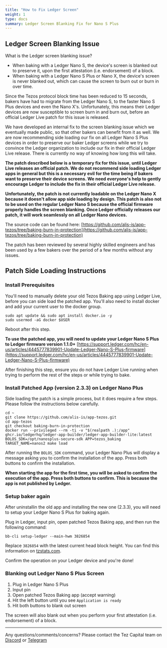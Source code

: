 ```yaml
---
title: "How to Fix Ledger Screen"
weight: 1
type: docs
summary: Ledger Screen Blanking Fix for Nano S Plus
---
```


## Ledger Screen Blanking Issue
What is the Ledger screen blanking issue?
* When baking with a Ledger Nano S, the device's screen is blanked out to preserve it, upon the first attestation (i.e. endorsement) of a block.
* When baking with a Ledger Nano S Plus or Nano X, the device's screen is never blanked out, which can cause the screen to burn out or burn in over time.

Since the Tezos protocol block time has been reduced to 15 seconds, bakers have had to migrate from the Ledger Nano S, to the faster Nano S Plus devices and even the Nano X's. Unfortunately, this means their Ledger devices are now susceptible to screen burn in and burn out, before an official Ledger Live patch for this issue is released.

We have developed an internal fix to the screen blanking issue which we eventually made public, so that other bakers can benefit from it as well. We are now recommending side loading our fix on all Ledger Nano S Plus devices in order to preserve our baker Ledger screens while we try to convince the Ledger organization to include our fix in their official Ledger Live release. There is currently no way of knowing how long this will take.

**The patch described below is a temporary fix for this issue, until Ledger Live releases an official patch. We do not recommend side loading Ledger apps in general but this is a necessary evil for the time being if bakers want to preserve their device screens. We need everyone's help to gently encourage Ledger to include the fix in their official Ledger Live release.**

**Unfortunately, the patch is not currently loadable on the Ledger Nano X because it doesn't allow app side loading by design. This patch is also not to be used on the regular Ledger Nano S because the official firmware properly handles the screen blanking. Once Ledger officially releases our patch, it will work seamlessly on all Ledger Nano devices.**

The source code can be found here: [https://github.com/alis-is/app-tezos/tree/baking-burn-in-protection](https://github.com/alis-is/app-tezos/tree/baking-burn-in-protection)

The patch has been reviewed by several highly skilled engineers and has been used by a few bakers over the period of a few months without any issues.

## Patch Side Loading Instructions

### Install Prerequisites

You'll need to manually delete your old Tezos Baking app using Ledger Live, before you can side load the patched app. You'll also need to install docker and add your current user to the docker group.

   ```
   sudo apt update && sudo apt install docker.io -y
   sudo usermod -aG docker $USER
   ```

Reboot after this step.

**To use the patched app, you will need to update your Ledger Nano S Plus to Ledger firmware version 1.1.0+**
[https://support.ledger.com/hc/en-us/articles/4445777839901-Update-Ledger-Nano-S-Plus-firmware](https://support.ledger.com/hc/en-us/articles/4445777839901-Update-Ledger-Nano-S-Plus-firmware)

After finishing this step, ensure you do not have Ledger Live running when trying to perform the rest of the steps or while trying to bake.

### Install Patched App (version 2.3.3) on Ledger Nano Plus

Side loading the patch is a simple process, but it does require a few steps. Please follow the instructions below carefully.

   ```
   cd ~
   git clone https://github.com/alis-is/app-tezos.git
   cd app-tezos
   git checkout baking-burn-in-protection
   docker run --privileged --rm -ti -v "$(realpath .):/app" ghcr.io/ledgerhq/ledger-app-builder/ledger-app-builder-lite:latest
   BOLOS_SDK=/opt/nanosplus-secure-sdk APP=tezos_baking TARGET_NAME=nanos2 make load
   ```

After running the `BOLOS_SDK` command, your Ledger Nano Plus will display a message asking you to confirm the installation of the app. Press both buttons to confirm the installation.

**When starting the app for the first time, you will be asked to confirm the execution of the app. Press both buttons to confirm. This is because the app is not published by Ledger.**

### Setup baker again

After uninstallin the old app and installing the new one (2.3.3), you will need to setup your Ledger Nano S Plus for baking again.

Plug in Ledger, input pin, open patched Tezos Baking app, and then run the following command:

   ```
   bb-cli setup-ledger --main-hwm 3826854
   ```

Replace `3826854` with the latest current head block height. You can find this information on [tzstats.com](https://tzstats.com/).

Confirm the operation on your Ledger device and you're done!

### Blanking out Ledger Nano S Plus Screen

1. Plug in Ledger Nano S Plus
2. Input pin
3. Open patched Tezos Baking app (accept warning)
4. Hit the left button until you see `Application is ready`
5. Hit both buttons to blank out screen

The screen will also blank out when you perform your first attestation (i.e. endorsement) of a block.

---

Any questions/comments/concerns? Please contact the Tez Capital team on
[Discord](https://discord.gg/cVGMA4MaNM) or [Telegram](https://t.me/tezcapital) 